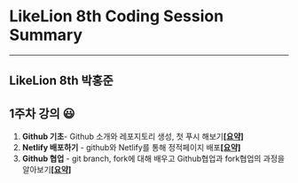# LikeLion 8th Coding Session Summary
-----------------------------------------------
## LikeLion 8th 박홍준

## 1주차 강의 :smiley:

1. **Github 기초**- Github 소개와 레포지토리 생성, 첫 푸시 해보기[**[요약]**](https://github.com/qkrghd147/Lecture-Summary/blob/master/1%EC%A3%BC%EC%B0%A8/Github%20%EA%B8%B0%EC%B4%88.md)
2. **Netlify 배포하기** - github와 Netlify를 통해 정적페이지 배포[**[요약]**](https://github.com/qkrghd147/Lecture-Summary/blob/master/1%EC%A3%BC%EC%B0%A8/Netlify%20%EB%A5%BC%20%EC%9D%B4%EC%9A%A9%ED%95%98%EC%97%AC%20%EB%B0%B0%ED%8F%AC%ED%95%98%EA%B8%B0.md)
3. **Github 협업** - git branch, fork에 대해 배우고 Github협업과 fork협업의 과정을 알아보기[**[요약]**](https://github.com/qkrghd147/Lecture-Summary/blob/master/1%EC%A3%BC%EC%B0%A8/Github%20%ED%98%91%EC%97%85.md)
